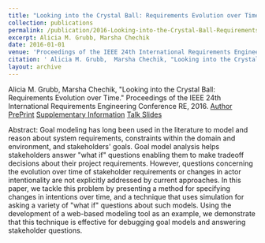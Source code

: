 ```yaml
---
title: "Looking into the Crystal Ball: Requirements Evolution over Time"
collection: publications
permalink: /publication/2016-Looking-into-the-Crystal-Ball-Requirements-Evolution-over-Time
excerpt: Alicia M. Grubb, Marsha Chechik
date: 2016-01-01
venue: 'Proceedings of the IEEE 24th International Requirements Engineering Conference RE'
citation: ' Alicia M. Grubb,  Marsha Chechik, "Looking into the Crystal Ball: Requirements Evolution over Time." Proceedings of the IEEE 24th International Requirements Engineering Conference RE, 2016.'
layout: archive
---
```

 Alicia M. Grubb,  Marsha Chechik, "Looking into the Crystal Ball: Requirements Evolution over Time." Proceedings of the IEEE 24th International Requirements Engineering Conference RE, 2016.
[Author PrePrint](http://www.cs.toronto.edu/~amgrubb/archive/RE16.pdf) [Supplementary Information](http://www.cs.toronto.edu/~amgrubb/archive/RE16-Supplement/) [Talk Slides](http://www.cs.toronto.edu/~amgrubb/archive/RE16-Talk.pdf)

Abstract: Goal modeling has long been used in the literature to model and reason about system requirements, constraints within the domain and environment, and stakeholders' goals. Goal model analysis helps stakeholders answer "what if" questions enabling them to make tradeoff decisions about their project requirements. However, questions concerning the evolution over time of stakeholder requirements or changes in actor intentionality are not explicitly addressed by current approaches. In this paper, we tackle this problem by presenting a method for specifying changes in intentions over time, and a technique that uses simulation for asking a variety of "what if" questions about such models. Using the development of a web-based modeling tool as an example, we demonstrate that this technique is effective for debugging goal models and answering stakeholder questions.
